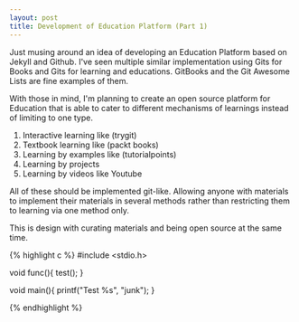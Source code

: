 ```yaml
---
layout: post
title: Development of Education Platform (Part 1)
---
```


Just musing around an idea of developing an Education Platform based on Jekyll and Github. I've seen multiple similar implementation using Gits for Books and Gits for learning and educations. GitBooks and the Git Awesome Lists are fine examples of them.

With those in mind, I'm planning to create an open source platform for Education that is able to cater to different mechanisms of learnings instead of limiting to one type.

1. Interactive learning like (trygit)
2. Textbook learning like (packt books)
3. Learning by examples like (tutorialpoints)
4. Learning by projects
5. Learning by videos like Youtube

All of these should be implemented git-like. Allowing anyone with materials to implement their materials in several methods rather than restricting them to learning via one method only.

This is design with curating materials and being open source at the same time.

{% highlight c %}
#include <stdio.h>

void func(){
  test();
}

void main(){
  printf("Test %s", "junk");
}

{% endhighlight %}
